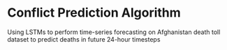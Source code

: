 # Conflict Prediction Algorithm

Using LSTMs to perform time-series forecasting on Afghanistan death toll dataset to predict deaths in future 24-hour timesteps
